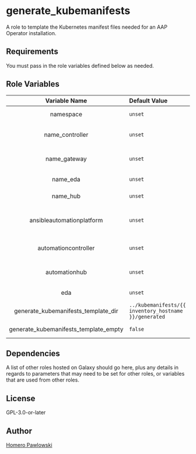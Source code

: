 generate_kubemanifests
=========

A role to template the Kubernetes manifest files needed for an AAP Operator installation.

Requirements
------------

You must pass in the role variables defined below as needed.

Role Variables
--------------

| Variable Name | Default Value | Required | Type | Description |
| :---: | :--- | :---: | :---: | :---: |
|namespace|`unset`|true|str|The OCP namespace to use for created resources|
|name_controller|`unset`|false|str|The name of the created AutomationController resources|
|name_gateway|`unset`|false|str|The name of the created AutomationAutomationPlatform resource|
|name_eda|`unset`|false|str|The name of the created EDA resource|
|name_hub|`unset`|false|str|The name of the created AutomationHub resource|
|ansibleautomationplatform|`unset`|false|dict|The dictionary configuration for the AnsibleAutomationPlatform resource|
|automationcontroller|`unset`|false|dict|The dictionary configuration for the AutomationController resource|
|automationhub|`unset`|false|dict|The dictionary configuration for the AutomationHub resource|
|eda|`unset`|false|dict|The dictionary configuration for the EDA resource|
|generate_kubemanifests_template_dir|`../kubemanifests/{{ inventory_hostname }}/generated`|false|str|The directory to generate the kubemanifests in|
|generate_kubemanifests_template_empty|`false`|false|str|Whether to delete existing files in the template directory|

Dependencies
------------

A list of other roles hosted on Galaxy should go here, plus any details in regards to parameters that may need to be set for other roles, or variables that are used from other roles.

License
-------

GPL-3.0-or-later

Author
------------------

[Homero Pawlowski](https://github.com/homeski)
